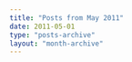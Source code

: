 ```yaml
---
title: "Posts from May 2011"
date: 2011-05-01
type: "posts-archive"
layout: "month-archive"
---
```

